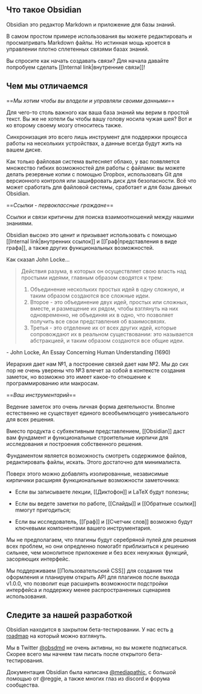 ## Что такое Obsidian

Obsidian это редактор Markdown и приложение для базы знаний.

В самом простом примере использования вы можете редактировать и просматривать Markdown файлы. Но истинная мощь кроется в управлении плотно сплетенных связями базах знаний. 

Вы спросите как начать создавать связи? Для начала давайте попробуем сделать [[Internal link|внутренние связи]]!

## Чем мы отличаемся

==*Мы хотим чтобы вы владели и управляли своими данными*==

Для чего-то столь важного как ваша база знаний мы верим в простой текст. Вы же не хотели бы чтобы вашу голову носила чужая шея? Вот и ко второму своему мозгу относитесь также.

Синхронизация это всего лишь инструмент для поддержки процесса работы на нескольких устройствах, а данные всегда будут жить на вашем диске. 

Как только файловая система вытесняет облако, у вас появляется множество гибких возможностей для работы с файлами: вы можете делать резервные копии с помощью Dropbox, использовать Git для версионного контроля или зашифровать диск для безопасности. Всё что может сработать для файловой системы, сработает и для базы данных Obsidian.

==*Ссылки - первоклассные граждане*==

Ссылки и связи критичны для поиска взаимоотношений между нашими знаниями. 

Obsidian высоко это ценит и призывает использовать с помощью [[Internal link|внутренних ссылок]] и [[Граф|представления в виде графа]], а также других функциональных возможностей.

Как сказал John Locke...

> Действия разума, в которых он осуществляет свою власть над простыми идеями, главным образом сводятся к трем:
> 1. Объединение нескольких простых идей в одну сложную, и таким образом создаются все сложные идеи.
> 2. Второе - это объединение двух идей, простых или сложных, вместе, и размещение их рядом, чтобы взглянуть на них одновременно, не объединяя их в одно, что позволяет получить все свои представления об взаимосвязях.
> 3. Третья - это отделение их от всех других идей, которые сопровождают их в реальном существовании: это называется абстракцией, и таким образом создаются все общие идеи.

 \- John Locke, An Essay Concerning Human Understanding (1690)
 
Иерархия дает нам №1, а построение связей дает нам №2. Мы до сих пор не очень уверены что №3 влечет за собой в контексте создания заметок, но возможно это имеет какое-то отношение к программированию или макросам. 

==*Ваш инструментарий*==

Ведение заметок это очень личная форма деятельности. Вполне естественно не существует единого всеобъемлющего унивесального для всех решения.

Вместо  продукта с субхективным представлением, [[Obsidian]] даст вам фундамент и функциональные строительные кирпичи для исследования и построения собственного решения. 

Фундаментом является возможность смотреть содержимое файлов, редактировать файлы, искать. Этого достаточно для минималиста. 

Поверх этого можно добавлять изолированные, независимые кирпичики расширяя функциональные возможности заметочника:

- Если вы записываете лекции, [[Диктофон]] и LaTeX будут полезны;

- Если вы ведете заметки по работе, [[Слайды]] и [[Обратные ссылки]] mмогут пригодиться;

- Если вы исследователь, [[Граф]] и [[Счетчик слов]] возможно будут ключевыми компонентами вашего инструментария. 

Мы не предполагаем, что плагины будут серебряной пулей для решения всех проблем, но они опредленно помогабт приблизиться к решению сильнее, чем монолитное приложение и без всех ненужных функций, засоряющих интерфейс. 

Мы поддерживаем [[Пользовательский CSS]] для создания тем оформления и планируем открыть API для плагинов после выхода v1.0.0, что позволит еще расширить возможности подстройки интерфейса и поддержку менее распространенных сценариев использования. 

## Следите за нашей разработкой

Obsidian находится в закрытом бета-тестировании. У нас есть [a roadmap](https://trello.com/b/Psqfqp7I/obsidian-roadmap) на который можно взглянуть.

Мы в Twitter  [@obsdmd](https://twitter.com/obsdmd) не очень активны, но вы можете подписаться. Скорее всего мы начнем там писать после открытого бета-тестирования. 

Документация Obsidian была написана [@mediapathic](http://mediapathic.net), с большой помощью от  @reggie, а также многих глаз из discord и форума сообщества. 
